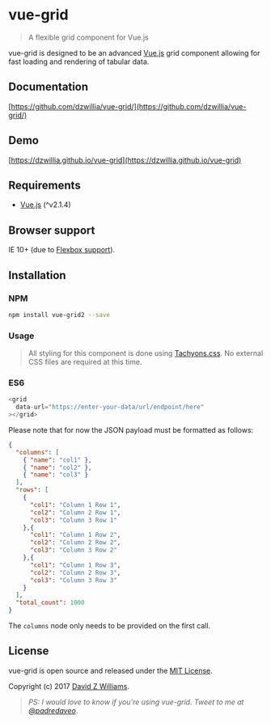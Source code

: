 # vue-grid

> A flexible grid component for Vue.js

vue-grid is designed to be an advanced [Vue.js](http://vuejs.org) grid component allowing for fast loading and rendering of tabular data.

## Documentation

[https://github.com/dzwillia/vue-grid/](https://github.com/dzwillia/vue-grid/)

## Demo

[https://dzwillia.github.io/vue-grid](https://dzwillia.github.io/vue-grid)

## Requirements

* [Vue.js](http://vuejs.org/) (^v2.1.4)

## Browser support

IE 10+ (due to [Flexbox support](https://caniuse.com/#feat=flexbox)).

## Installation

### NPM

```bash
npm install vue-grid2 --save
```

### Usage

> All styling for this component is done using [Tachyons.css](https://github.com/tachyons-css/tachyons/). No external CSS files are required at this time.

### ES6

```js
<grid
  data-url="https://enter-your-data/url/endpoint/here"
></grid>
```

Please note that for now the JSON payload must be formatted as follows:

```json
{
  "columns": [
    { "name": "col1" },
    { "name": "col2" },
    { "name": "col3" }
  ],
  "rows": [
    {
      "col1": "Column 1 Row 1",
      "col2": "Column 2 Row 1",
      "col3": "Column 3 Row 1"
    },{
      "col1": "Column 1 Row 2",
      "col2": "Column 2 Row 2",
      "col3": "Column 3 Row 2"
    },{
      "col1": "Column 1 Row 3",
      "col2": "Column 2 Row 3",
      "col3": "Column 3 Row 3"
    }
  ],
  "total_count": 1000
}
```

The `columns` node only needs to be provided on the first call.

## License

vue-grid is open source and released under the [MIT License](LICENSE).

Copyright (c) 2017 [David Z Williams](https://twitter.com/padredaveo).

> *PS: I would love to know if you're using vue-grid. Tweet to me at [@padredaveo](https://twitter.com/padredaveo)*.
